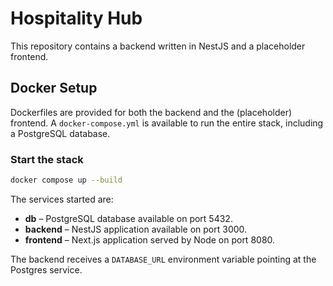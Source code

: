 # Hospitality Hub

This repository contains a backend written in NestJS and a placeholder frontend.

## Docker Setup

Dockerfiles are provided for both the backend and the (placeholder) frontend. A `docker-compose.yml` is available to run the entire stack, including a PostgreSQL database.

### Start the stack

```bash
docker compose up --build
```

The services started are:

- **db** – PostgreSQL database available on port 5432.
- **backend** – NestJS application available on port 3000.
- **frontend** – Next.js application served by Node on port 8080.

The backend receives a `DATABASE_URL` environment variable pointing at the Postgres service.
